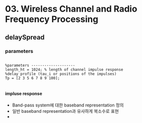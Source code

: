 # 03. Wireless Channel and Radio Frequency Processing
## delaySpread

### parameters

<pre>
<code>
%parameters --------------------
length_ht = 1024; % length of channel impulse response 
%delay profile (tau_i or positions of the impulses)
Tp = [2 3 5 6 7 8 9 100];
</code>
</pre>

#### impluse response
*  Band-pass system에 대한 baseband representation 정의
* 일반 baseband representation과 유사하게 복소수로 표현
* 
<!--stackedit_data:
eyJoaXN0b3J5IjpbMTc1Nzk1ODcxOSw1NjkxOTYzMjQsMTE2Nz
gwNDgwN119
-->